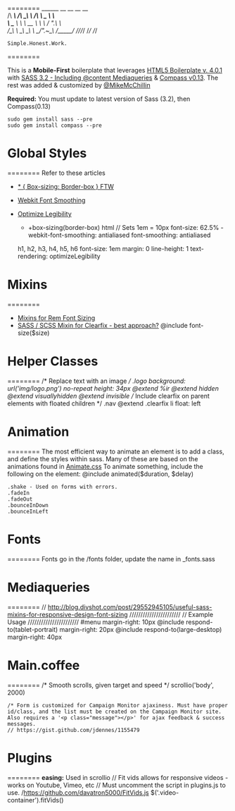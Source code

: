 ========
     ______     __  __     __     __    
    /\  ___\   /\ \_\ \   /\ \  _ \ \   
    \ \___  \  \ \  __ \  \ \ \/ ".\ \  
     \/\_____\  \ \_\ \_\  \ \__/".~\_\ 
      \/_____/   \/_/\/_/   \/_/   \/_/ 
    
    Simple.Honest.Work.

========
                             


This is a **Mobile-First** boilerplate that leverages [HTML5 Boilerplate v. 4.0.1](http://html5boilerplate.com) with [SASS 3.2 - Including @content Mediaqueries](http://sass-lang.com/) & [Compass v0.13](http://compass-style.org/).
The rest was added & customized by [@MikeMcChillin](https://twitter.com/mikemcchillin)

**Required:** 
You must update to latest version of Sass (3.2), then Compass(0.13)

    sudo gem install sass --pre
    sudo gem install compass --pre

# Global Styles
========
Refer to these articles
* [* { Box-sizing: Border-box } FTW](http://paulirish.com/2012/box-sizing-border-box-ftw/)
* [Webkit Font Smoothing](http://maxvoltar.com/archive/-webkit-font-smoothing)
* [Optimize Legibility](http://www.usabilitypost.com/2012/11/06/optimize-legibility/)

    *
        +box-sizing(border-box)
    html
        // Sets 1em = 10px
        font-size: 62.5%
        -webkit-font-smoothing: antialiased
        font-smoothing: antialiased

    h1,
    h2,
    h3,
    h4,
    h5,
    h6
        font-size: 1em
        margin: 0
        line-height: 1
        text-rendering: optimizeLegibility
# Mixins
========
* [Mixins for Rem Font Sizing](http://css-tricks.com/snippets/css/less-mixin-for-rem-font-sizing/)
* [SASS / SCSS Mixin for Clearfix - best approach?](http://stackoverflow.com/questions/7154705/sass-scss-mixin-for-clearfix-best-approach/7154716#7154716)
    @include font-size($size)
# Helper Classes
========
    /* Replace text with an image */
    .logo
        background: url('img/logo.png') no-repeat
        height: 34px
        @extend %ir
    @extend hidden
    @extend visuallyhidden
    @extend invisible
    /* Include clearfix on parent elements with floated children */
    .nav
        @extend .clearfix
        li
            float: left
# Animation
========
The most efficient way to animate an element is to add a class, and define the styles within sass. Many of these are based on the animations found in [Animate.css](daneden.me/animate/)
To animate something, include the following on the element:
    @include animated($duration, $delay)

    .shake - Used on forms with errors.
    .fadeIn
    .fadeOut
    .bounceInDown
    .bounceInLeft
# Fonts
========
Fonts go in the /fonts folder, update the name in _fonts.sass
# Mediaqueries
========
    // http://blog.divshot.com/post/29552945105/useful-sass-mixins-for-responsive-design-font-sizing
    ///////////////////////
    // Example Usage
    ///////////////////////
    #menu
        margin-right: 10px
        @include respond-to(tablet-portrait)
            margin-right: 20px
        @include respond-to(large-desktop)
            margin-right: 40px
# Main.coffee
========
    /* Smooth scrolls, given target and speed */
    scrollio('body', 2000)

    /* Form is customized for Campaign Monitor ajaxiness. Must have proper id/class, and the list must be created on the Campaign Monitor site. Also requires a '<p class="message"></p>' for ajax feedback & success messages.
    // https://gist.github.com/jdennes/1155479

# Plugins
========
**easing:** Used in scrollio
    // Fit vids allows for responsive videos - works on Youtube, Vimeo, etc
    // Must uncomment the script in plugins.js to use.
    /https://github.com/davatron5000/FitVids.js
    $('.video-container').fitVids()

